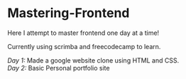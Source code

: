 # Mastering-Frontend
Here I attempt to master frontend one day at a time!

Currently using scrimba and freecodecamp to learn.

*Day 1:* Made a google website clone using HTML and CSS.  
*Day 2:* Basic Personal portfolio site
